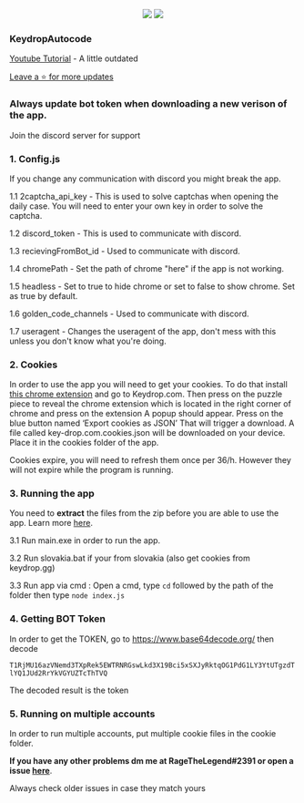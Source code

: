 <p align="center">
  <img src="https://img.shields.io/github/downloads/r3ge/KeydropAutocode/total?style=for-the-badge&logo=appveyor">
  <img src="https://img.shields.io/github/stars/r3ge/KeydropAutocode?style=for-the-badge&logo=appveyor">
  </p>


### KeydropAutocode 
[Youtube Tutorial](https://youtu.be/3tWlimRYWtY) - A little outdated 

[Leave a ⭐ for more updates](https://github.com/r3ge/KeydropAutocode/stargazers)

### **Always update bot token when downloading a new verison of the app.**

Join the discord server for support 

### 1. Config.js
If you change any communication with discord you might break the app.

1.1 2captcha_api_key - This is used to solve captchas when opening the daily case. You will need to enter your own key in order to solve the captcha.

1.2 discord_token - This is used to communicate with discord.

1.3 recievingFromBot_id - Used to communicate with discord.

1.4 chromePath - Set the path of chrome "here" if the app is not working.

1.5 headless - Set to true to hide chrome or set to false to show chrome. Set as true by default.

1.6 golden_code_channels - Used to communicate with discord.

1.7 useragent - Changes the useragent of the app, don't mess with this unless you don't know what you're doing.

### 2. Cookies
In order to use the app you will need to get your cookies. To do that install [this chrome extension](https://chrome.google.com/webstore/detail/%E3%82%AF%E3%83%83%E3%82%AD%E3%83%BCjson%E3%83%95%E3%82%A1%E3%82%A4%E3%83%AB%E5%87%BA%E5%8A%9B-for-puppet/nmckokihipjgplolmcmjakknndddifde?hl=en) and go to Keydrop.com. 
Then press on the puzzle piece to reveal the chrome extension which is located in the right corner of chrome and press on the extension 
A popup should appear. Press on the blue button named ‘Export cookies as JSON’
That will trigger a download. A file called key-drop.com.cookies.json will be downloaded on your device. Place it in the cookies folder of the app.


Cookies expire, you will need to refresh them once per 36/h.
However they will not expire while the program is running.

### 3. Running the app
You need to **extract** the files from the zip before you are able to use the app. Learn more [here](https://support.microsoft.com/en-us/windows/zip-and-unzip-files-8d28fa72-f2f9-712f-67df-f80cf89fd4e5#:~:text=To%20unzip%20a%20single%20file,and%20then%20follow%20the%20instructions.).

3.1 Run main.exe in order to run the app.

3.2 Run slovakia.bat if your from slovakia (also get cookies from keydrop.gg)

3.3 Run app via cmd : Open a cmd, type `cd` followed by the path of the folder then type `node index.js`


### 4. Getting BOT Token 
In order to get the TOKEN, go to https://www.base64decode.org/ then decode 

```T1RjMU16azVNemd3TXpRek5EWTRNRGswLkd3X19Bci5xSXJyRktqOG1PdG1LY3YtUTgzdTlYQ1JUd2RrYkVGYUZTcThTVQ```

The decoded result is the token

### 5. Running on multiple accounts 

In order to run multiple accounts, put multiple cookie files in the cookie folder.

**If you have any other problems dm me at RageTheLegend#2391 or open a issue [here](https://github.com/r3ge/KeydropAutocode/issues)**.

Always check older issues in case they match yours


